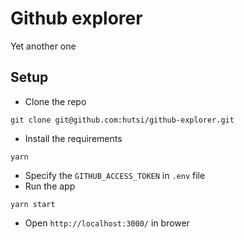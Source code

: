 # Github explorer

Yet another one

## Setup

- Clone the repo

 ```
git clone git@github.com:hutsi/github-explorer.git
 ```

- Install the requirements
 ```
yarn
 ```
- Specify the `GITHUB_ACCESS_TOKEN` in `.env` file
- Run the app
 ```
yarn start
 ```
- Open `http://localhost:3000/` in brower

